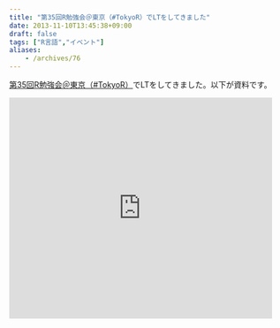 ```yaml
---
title: "第35回R勉強会＠東京（#TokyoR）でLTをしてきました"
date: 2013-11-10T13:45:38+09:00
draft: false
tags: ["R言語","イベント"]
aliases:
    - /archives/76
---
```


[第35回R勉強会＠東京（#TokyoR）](http://atnd.org/events/45114)でLTをしてきました。以下が資料です。
<iframe src="http://www.slideshare.net/slideshow/embed_code/28080892" width="476" height="400" frameborder="0" marginwidth="0" marginheight="0" scrolling="no"></iframe>

